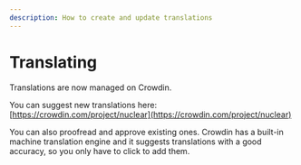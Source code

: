 ```yaml
---
description: How to create and update translations
---
```


# Translating

Translations are now managed on Crowdin.

You can suggest new translations here: [https://crowdin.com/project/nuclear](https://crowdin.com/project/nuclear)

You can also proofread and approve existing ones. Crowdin has a built-in machine translation engine and it suggests translations with a good accuracy, so you only have to click to add them.

